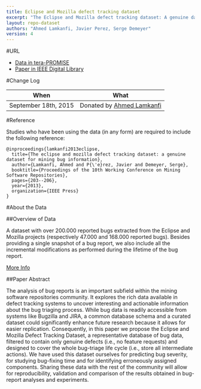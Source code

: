 ```yaml
---
title: Eclipse and Mozilla defect tracking dataset
excerpt: "The Eclipse and Mozilla defect tracking dataset: A genuine dataset for mining bug information"
layout: repo-dataset
authors: "Ahmed Lamkanfi, Javier Perez, Serge Demeyer"
version: 4
---
```


#URL

* [Data in tera-PROMISE](https://terapromise.csc.ncsu.edu:8443/!/#repo/view/head/defect/defect-other/defect-tracking)
* [Paper in IEEE Digital Library](http://ieeexplore.ieee.org/xpl/articleDetails.jsp?arnumber=6624028)

#Change Log

When | What
---- | ----
September 18th, 2015 | Donated by [Ahmed Lamkanfi](mailto:Ahmed.Lamkanfi@ua.ac.be)

#Reference

Studies who have been using the data (in any form) are required to include the following reference:

```
@inproceedings{lamkanfi2013eclipse,
  title={The eclipse and mozilla defect tracking dataset: a genuine dataset for mining bug information},
  author={Lamkanfi, Ahmed and P{\'e}rez, Javier and Demeyer, Serge},
  booktitle={Proceedings of the 10th Working Conference on Mining Software Repositories},
  pages={203--206},
  year={2013},
  organization={IEEE Press}
}
```

#About the Data

##Overview of Data

A dataset with over 200.000 reported bugs extracted from the Eclipse and Mozilla projects (respectively 47.000 and 168.000 reported bugs). Besides providing a single snapshot of a bug report, we also include all the incremental modifications as performed during the lifetime of the bug report.

[More Info](https://github.com/ansymo/msr2013-bug_dataset/blob/master/README.md#description)

##Paper Abstract

The analysis of bug reports is an important subfield within the mining software repositories community. It explores the rich data available in defect tracking systems to uncover interesting and actionable information about the bug triaging process. While bug data is readily accessible from systems like Bugzilla and JIRA, a common database schema and a curated dataset could significantly enhance future research because it allows for easier replication. Consequently, in this paper we propose the Eclipse and Mozilla Defect Tracking Dataset, a representative database of bug data, filtered to contain only genuine defects (i.e., no feature requests) and designed to cover the whole bug-triage life cycle (i.e., store all intermediate actions). We have used this dataset ourselves for predicting bug severity, for studying bug-fixing time and for identifying erroneously assigned components. Sharing these data with the rest of the community will allow for reproducibility, validation and comparison of the results obtained in bug-report analyses and experiments.
